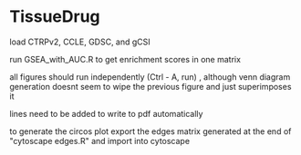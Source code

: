# TissueDrug

load CTRPv2, CCLE, GDSC, and gCSI

run GSEA_with_AUC.R to get enrichment scores in one matrix

all figures should run independently (Ctrl - A, run) , although venn diagram generation doesnt seem to wipe the previous figure and just superimposes it

lines need to be added to write to pdf automatically 

to generate the circos plot export the edges matrix generated at the end of "cytoscape edges.R" and import into cytoscape 
